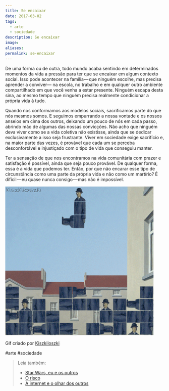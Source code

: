 ```yaml
---
title: Se encaixar
date: 2017-03-02
tags:
  - arte
  - sociedade
description: Se encaixar
image: 
aliases:
permalink: se-encaixar
---
```

De uma forma ou de outra, todo mundo acaba sentindo em determinados momentos da vida a pressão para ter que se encaixar em algum contexto social. Isso pode acontecer na família — que ninguém escolhe, mas precisa aprender a conviver— na escola, no trabalho e em qualquer outro ambiente compartilhado em que você venha a estar presente. Ninguém escapa desta sina, ao mesmo tempo que ninguém precisa realmente condicionar a própria vida à tudo.

Quando nos conformamos aos modelos sociais, sacrificamos parte do que nós mesmos somos. E seguimos empurrando a nossa vontade e os nossos anseios em cima dos outros, deixando um pouco de nós em cada passo, abrindo mão de algumas das nossas convicções. Não acho que ninguém deva viver como se a vida coletiva não existisse, ainda que se dedicar exclusivamente a isso seja frustrante. Viver em sociedade exige sacrifício e, na maior parte das vezes, é provável que cada um se perceba desconfortável e injustiçado com o tipo de vida que conseguiu manter.

Ter a sensação de que nos encontramos na vida comunitária com prazer e satisfação é possível, ainda que seja pouco provável. De qualquer forma, essa é a vida que podemos ter. Então, por que não encarar esse tipo de circunstância como uma parte da própria vida e não como um martírio? É difícil — eu quase nunca consigo — mas não é impossível.

<img src="/assets/img/se-encaixar-medium.gif">

Gif criado por [Kiszkiloszki](http://kiszkiloszki.tumblr.com/)


#arte #sociedade

> Leia também:
> - <a href="/star-wars-eu-e-os-outros">Star Wars, eu e os outros</a>
> - <a href="/o-risco">O risco</a>
> - <a href="/a-internet-e-o-olhar-dos-outros">A internet e o olhar dos outros</a>
